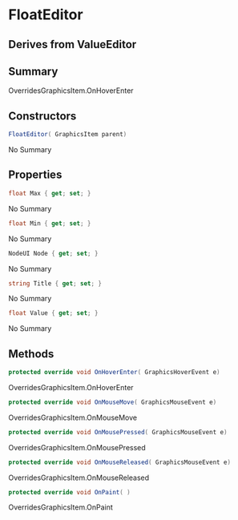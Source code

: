 # FloatEditor

## Derives from ValueEditor

## Summary

OverridesGraphicsItem.OnHoverEnter
## Constructors

```c#
FloatEditor( GraphicsItem parent) 
```
No Summary
## Properties

```c#
float Max { get; set; } 
```
No Summary
```c#
float Min { get; set; } 
```
No Summary
```c#
NodeUI Node { get; set; } 
```
No Summary
```c#
string Title { get; set; } 
```
No Summary
```c#
float Value { get; set; } 
```
No Summary
## Methods

```c#
protected override void OnHoverEnter( GraphicsHoverEvent e) 
```
OverridesGraphicsItem.OnHoverEnter
```c#
protected override void OnMouseMove( GraphicsMouseEvent e) 
```
OverridesGraphicsItem.OnMouseMove
```c#
protected override void OnMousePressed( GraphicsMouseEvent e) 
```
OverridesGraphicsItem.OnMousePressed
```c#
protected override void OnMouseReleased( GraphicsMouseEvent e) 
```
OverridesGraphicsItem.OnMouseReleased
```c#
protected override void OnPaint( ) 
```
OverridesGraphicsItem.OnPaint
